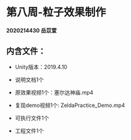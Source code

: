# 第八周-粒子效果制作

#### 2020214430 岳苡萱

## 内含文件：

 + Unity版本：2019.4.10

 + 说明文档1个
 
 + 原效果视频1个：塞尔达神庙.mp4
 
 + 复现demo视频1个: ZeldaPractice_Demo.mp4
  
 + 可执行文件1个
 
 + 工程文件1个
 
  
